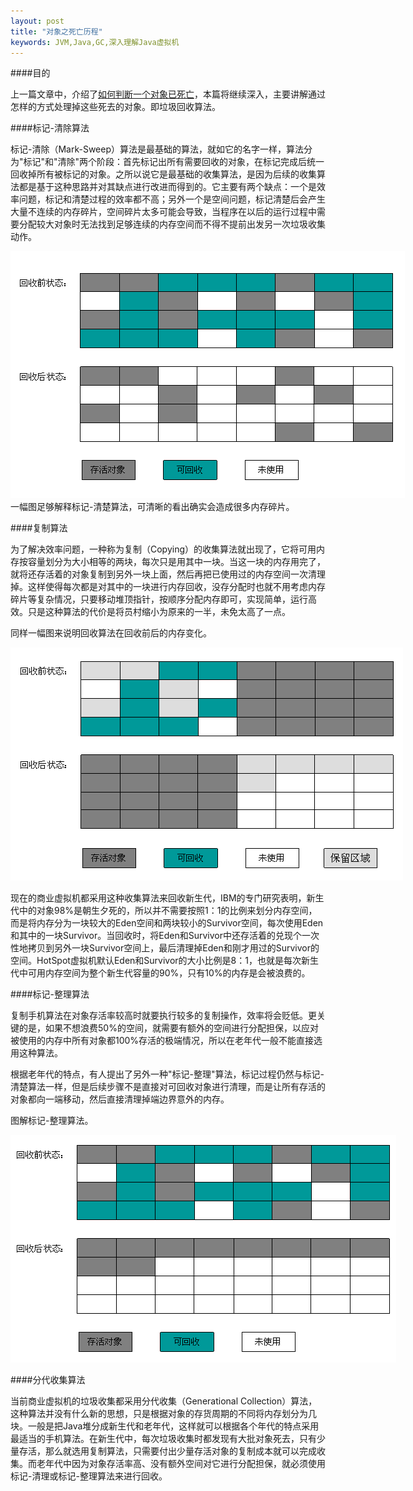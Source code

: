 ```yaml
---
layout: post
title: "对象之死亡历程"
keywords: JVM,Java,GC,深入理解Java虚拟机
---
```


####目的

上一篇文章中，介绍了<a href="http://www.congmo.net/blog/2012/07/04/java-death-of-object/">如何判断一个对象已死亡</a>，本篇将继续深入，主要讲解通过怎样的方式处理掉这些死去的对象。即垃圾回收算法。

####标记-清除算法

标记-清除（Mark-Sweep）算法是最基础的算法，就如它的名字一样，算法分为"标记"和"清除"两个阶段：首先标记出所有需要回收的对象，在标记完成后统一回收掉所有被标记的对象。之所以说它是最基础的收集算法，是因为后续的收集算法都是基于这种思路并对其缺点进行改进而得到的。它主要有两个缺点：一个是效率问题，标记和清楚过程的效率都不高；另外一个是空间问题，标记清楚后会产生大量不连续的内存碎片，空间碎片太多可能会导致，当程序在以后的运行过程中需要分配较大对象时无法找到足够连续的内存空间而不得不提前出发另一次垃圾收集动作。
<div class="center">
  <img style="max-width:700px" src='/post_images/2012/07/mark-sweep.png'/>
</div>
一幅图足够解释标记-清楚算法，可清晰的看出确实会造成很多内存碎片。

####复制算法

为了解决效率问题，一种称为复制（Copying）的收集算法就出现了，它将可用内存按容量划分为大小相等的两块，每次只是用其中一块。当这一块的内存用完了，就将还存活着的对象复制到另外一块上面，然后再把已使用过的内存空间一次清理掉。这样使得每次都是对其中的一块进行内存回收，没存分配时也就不用考虑内存碎片等复杂情况，只要移动堆顶指针，按顺序分配内存即可，实现简单，运行高效。只是这种算法的代价是将员村缩小为原来的一半，未免太高了一点。

同样一幅图来说明回收算法在回收前后的内存变化。

<div class="center">
  <img style="max-width:700px" src='/post_images/2012/07/gc-copying.png'/>
</div>

现在的商业虚拟机都采用这种收集算法来回收新生代，IBM的专门研究表明，新生代中的对象98%是朝生夕死的，所以并不需要按照1：1的比例来划分内存空间，而是将内存分为一块较大的Eden空间和两块较小的Survivor空间，每次使用Eden和其中的一块Survivor。当回收时，将Eden和Survivor中还存活着的兑现个一次性地拷贝到另外一块Survivor空间上，最后清理掉Eden和刚才用过的Survivor的空间。HotSpot虚拟机默认Eden和Survivor的大小比例是8：1，也就是每次新生代中可用内存空间为整个新生代容量的90%，只有10%的内存是会被浪费的。

####标记-整理算法

复制手机算法在对象存活率较高时就要执行较多的复制操作，效率将会贬低。更关键的是，如果不想浪费50%的空间，就需要有额外的空间进行分配担保，以应对被使用的内存中所有对象都100%存活的极端情况，所以在老年代一般不能直接选用这种算法。

根据老年代的特点，有人提出了另外一种"标记-整理"算法，标记过程仍然与标记-清楚算法一样，但是后续步骤不是直接对可回收对象进行清理，而是让所有存活的对象都向一端移动，然后直接清理掉端边界意外的内存。

图解标记-整理算法。

<div class="center">
  <img style="max-width:700px" src='/post_images/2012/07/mark-compact.png'/>
</div>

####分代收集算法

当前商业虚拟机的垃圾收集都采用分代收集（Generational Collection）算法，这种算法并没有什么新的思想，只是根据对象的存货周期的不同将内存划分为几块。一般是把Java堆分成新生代和老年代，这样就可以根据各个年代的特点采用最适当的手机算法。在新生代中，每次垃圾收集时都发现有大批对象死去，只有少量存活，那么就选用复制算法，只需要付出少量存活对象的复制成本就可以完成收集。而老年代中因为对象存活率高、没有额外空间对它进行分配担保，就必须使用标记-清理或标记-整理算法来进行回收。